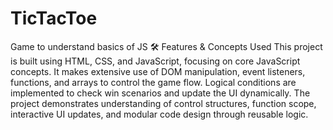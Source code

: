 # TicTacToe
Game to understand basics of JS
🛠️ Features & Concepts Used
This project is built using HTML, CSS, and JavaScript, focusing on core JavaScript concepts. It makes extensive use of DOM manipulation, event listeners, functions, and arrays to control the game flow. Logical conditions are implemented to check win scenarios and update the UI dynamically. The project demonstrates understanding of control structures, function scope, interactive UI updates, and modular code design through reusable logic.

